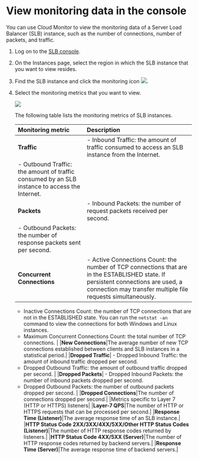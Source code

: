 # View monitoring data in the console

You can use Cloud Monitor to view the monitoring data of a Server Load Balancer \(SLB\) instance, such as the number of connections, number of packets, and traffic.

1.  Log on to the [SLB console](https://slb.console.aliyun.com).

2.  On the Instances page, select the region in which the SLB instance that you want to view resides.

3.  Find the SLB instance and click the monitoring icon ![](https://static-aliyun-doc.oss-accelerate.aliyuncs.com/assets/img/en-US/1113359951/p7338.png).

4.  Select the monitoring metrics that you want to view.

    ![](https://static-aliyun-doc.oss-accelerate.aliyuncs.com/assets/img/en-US/1113359951/p7337.png)

    The following table lists the monitoring metrics of SLB instances.

    |Monitoring metric|Description|
    |:----------------|:----------|
    |**Traffic**|    -   Inbound Traffic: the amount of traffic consumed to access an SLB instance from the Internet.
    -   Outbound Traffic: the amount of traffic consumed by an SLB instance to access the Internet. |
    |**Packets**|    -   Inbound Packets: the number of request packets received per second.
    -   Outbound Packets: the number of response packets sent per second. |
    |**Concurrent Connections**|    -   Active Connections Count: the number of TCP connections that are in the ESTABLISHED state. If persistent connections are used, a connection may transfer multiple file requests simultaneously.
    -   Inactive Connections Count: the number of TCP connections that are not in the ESTABLISHED state. You can run the `netstat -an` command to view the connections for both Windows and Linux instances.
    -   Maximum Concurrent Connections Count: the total number of TCP connections. |
    |**New Connections**|The average number of new TCP connections established between clients and SLB instances in a statistical period.|
    |**Dropped Traffic**|    -   Dropped Inbound Traffic: the amount of inbound traffic dropped per second.
    -   Dropped Outbound Traffic: the amount of outbound traffic dropped per second. |
    |**Dropped Packets**|    -   Dropped Inbound Packets: the number of inbound packets dropped per second.
    -   Dropped Outbound Packets: the number of outbound packets dropped per second. |
    |**Dropped Connections**|The number of connections dropped per second.|
    |Metrics specific to Layer 7 \(HTTP or HTTPS\) listeners|
    |**Layer-7 QPS**|The number of HTTP or HTTPS requests that can be processed per second.|
    |**Response Time \(Listener\)**|The average response time of an SLB instance.|
    |**HTTP Status Code 2XX/3XX/4XX/5XX/Other HTTP Status Codes \(Listener\)**|The number of HTTP response codes returned by listeners.|
    |**HTTP Status Code 4XX/5XX \(Server\)**|The number of HTTP response codes returned by backend servers.|
    |**Response Time \(Server\)**|The average response time of backend servers.|


